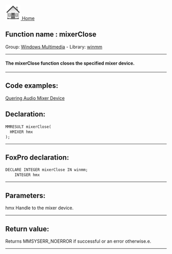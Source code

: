 [<img src="../../images/home.png"> Home ](https://github.com/VFPX/Win32API)  

## Function name : mixerClose
Group: [Windows Multimedia](../../functions_group.md#Windows_Multimedia)  -  Library: [winmm](../../libraries.md#winmm)  
***  


#### The mixerClose function closes the specified mixer device.
***  


## Code examples:
[Quering Audio Mixer Device](../../samples/sample_423.md)  

## Declaration:
```foxpro  
MMRESULT mixerClose(
  HMIXER hmx
);  
```  
***  


## FoxPro declaration:
```foxpro  
DECLARE INTEGER mixerClose IN winmm;
	INTEGER hmx  
```  
***  


## Parameters:
hmx
Handle to the mixer device.

  
***  


## Return value:
Returns MMSYSERR_NOERROR if successful or an error otherwise.e.  
***  

